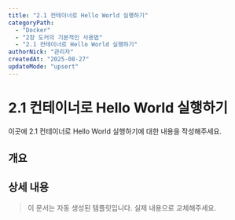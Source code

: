 ```yaml
---
title: "2.1 컨테이너로 Hello World 실행하기"
categoryPath:
  - "Docker"
  - "2장 도커의 기본적인 사용법"
  - "2.1 컨테이너로 Hello World 실행하기"
authorNick: "관리자"
createdAt: "2025-08-27"
updateMode: "upsert"
---
```


# 2.1 컨테이너로 Hello World 실행하기

이곳에 2.1 컨테이너로 Hello World 실행하기에 대한 내용을 작성해주세요.

## 개요

<!-- 내용을 작성해주세요 -->

## 상세 내용

<!-- 내용을 작성해주세요 -->

> 이 문서는 자동 생성된 템플릿입니다. 실제 내용으로 교체해주세요.
